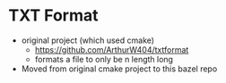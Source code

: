 # TXT Format

- original project (which used cmake)
  - https://github.com/ArthurW404/txtformat
  - formats a file to only be n length long
- Moved from original cmake project to this bazel repo
